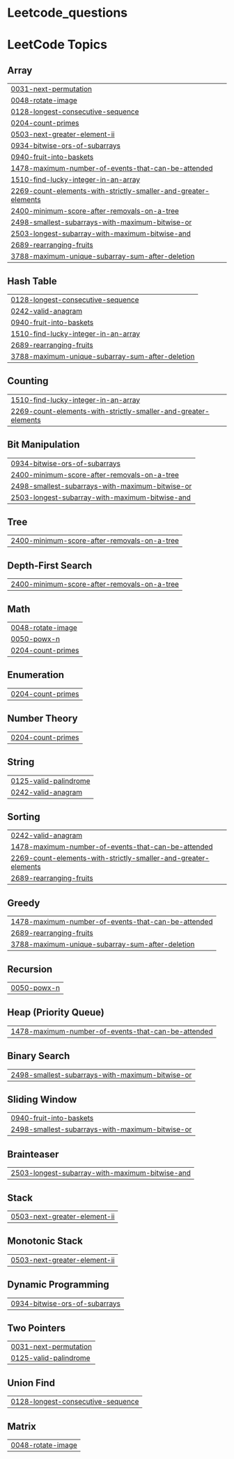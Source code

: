 # Leetcode_questions
<!---LeetCode Topics Start-->
# LeetCode Topics
## Array
|  |
| ------- |
| [0031-next-permutation](https://github.com/abhipsa14/Leetcode_questions/tree/master/0031-next-permutation) |
| [0048-rotate-image](https://github.com/abhipsa14/Leetcode_questions/tree/master/0048-rotate-image) |
| [0128-longest-consecutive-sequence](https://github.com/abhipsa14/Leetcode_questions/tree/master/0128-longest-consecutive-sequence) |
| [0204-count-primes](https://github.com/abhipsa14/Leetcode_questions/tree/master/0204-count-primes) |
| [0503-next-greater-element-ii](https://github.com/abhipsa14/Leetcode_questions/tree/master/0503-next-greater-element-ii) |
| [0934-bitwise-ors-of-subarrays](https://github.com/abhipsa14/Leetcode_questions/tree/master/0934-bitwise-ors-of-subarrays) |
| [0940-fruit-into-baskets](https://github.com/abhipsa14/Leetcode_questions/tree/master/0940-fruit-into-baskets) |
| [1478-maximum-number-of-events-that-can-be-attended](https://github.com/abhipsa14/Leetcode_questions/tree/master/1478-maximum-number-of-events-that-can-be-attended) |
| [1510-find-lucky-integer-in-an-array](https://github.com/abhipsa14/Leetcode_questions/tree/master/1510-find-lucky-integer-in-an-array) |
| [2269-count-elements-with-strictly-smaller-and-greater-elements](https://github.com/abhipsa14/Leetcode_questions/tree/master/2269-count-elements-with-strictly-smaller-and-greater-elements) |
| [2400-minimum-score-after-removals-on-a-tree](https://github.com/abhipsa14/Leetcode_questions/tree/master/2400-minimum-score-after-removals-on-a-tree) |
| [2498-smallest-subarrays-with-maximum-bitwise-or](https://github.com/abhipsa14/Leetcode_questions/tree/master/2498-smallest-subarrays-with-maximum-bitwise-or) |
| [2503-longest-subarray-with-maximum-bitwise-and](https://github.com/abhipsa14/Leetcode_questions/tree/master/2503-longest-subarray-with-maximum-bitwise-and) |
| [2689-rearranging-fruits](https://github.com/abhipsa14/Leetcode_questions/tree/master/2689-rearranging-fruits) |
| [3788-maximum-unique-subarray-sum-after-deletion](https://github.com/abhipsa14/Leetcode_questions/tree/master/3788-maximum-unique-subarray-sum-after-deletion) |
## Hash Table
|  |
| ------- |
| [0128-longest-consecutive-sequence](https://github.com/abhipsa14/Leetcode_questions/tree/master/0128-longest-consecutive-sequence) |
| [0242-valid-anagram](https://github.com/abhipsa14/Leetcode_questions/tree/master/0242-valid-anagram) |
| [0940-fruit-into-baskets](https://github.com/abhipsa14/Leetcode_questions/tree/master/0940-fruit-into-baskets) |
| [1510-find-lucky-integer-in-an-array](https://github.com/abhipsa14/Leetcode_questions/tree/master/1510-find-lucky-integer-in-an-array) |
| [2689-rearranging-fruits](https://github.com/abhipsa14/Leetcode_questions/tree/master/2689-rearranging-fruits) |
| [3788-maximum-unique-subarray-sum-after-deletion](https://github.com/abhipsa14/Leetcode_questions/tree/master/3788-maximum-unique-subarray-sum-after-deletion) |
## Counting
|  |
| ------- |
| [1510-find-lucky-integer-in-an-array](https://github.com/abhipsa14/Leetcode_questions/tree/master/1510-find-lucky-integer-in-an-array) |
| [2269-count-elements-with-strictly-smaller-and-greater-elements](https://github.com/abhipsa14/Leetcode_questions/tree/master/2269-count-elements-with-strictly-smaller-and-greater-elements) |
## Bit Manipulation
|  |
| ------- |
| [0934-bitwise-ors-of-subarrays](https://github.com/abhipsa14/Leetcode_questions/tree/master/0934-bitwise-ors-of-subarrays) |
| [2400-minimum-score-after-removals-on-a-tree](https://github.com/abhipsa14/Leetcode_questions/tree/master/2400-minimum-score-after-removals-on-a-tree) |
| [2498-smallest-subarrays-with-maximum-bitwise-or](https://github.com/abhipsa14/Leetcode_questions/tree/master/2498-smallest-subarrays-with-maximum-bitwise-or) |
| [2503-longest-subarray-with-maximum-bitwise-and](https://github.com/abhipsa14/Leetcode_questions/tree/master/2503-longest-subarray-with-maximum-bitwise-and) |
## Tree
|  |
| ------- |
| [2400-minimum-score-after-removals-on-a-tree](https://github.com/abhipsa14/Leetcode_questions/tree/master/2400-minimum-score-after-removals-on-a-tree) |
## Depth-First Search
|  |
| ------- |
| [2400-minimum-score-after-removals-on-a-tree](https://github.com/abhipsa14/Leetcode_questions/tree/master/2400-minimum-score-after-removals-on-a-tree) |
## Math
|  |
| ------- |
| [0048-rotate-image](https://github.com/abhipsa14/Leetcode_questions/tree/master/0048-rotate-image) |
| [0050-powx-n](https://github.com/abhipsa14/Leetcode_questions/tree/master/0050-powx-n) |
| [0204-count-primes](https://github.com/abhipsa14/Leetcode_questions/tree/master/0204-count-primes) |
## Enumeration
|  |
| ------- |
| [0204-count-primes](https://github.com/abhipsa14/Leetcode_questions/tree/master/0204-count-primes) |
## Number Theory
|  |
| ------- |
| [0204-count-primes](https://github.com/abhipsa14/Leetcode_questions/tree/master/0204-count-primes) |
## String
|  |
| ------- |
| [0125-valid-palindrome](https://github.com/abhipsa14/Leetcode_questions/tree/master/0125-valid-palindrome) |
| [0242-valid-anagram](https://github.com/abhipsa14/Leetcode_questions/tree/master/0242-valid-anagram) |
## Sorting
|  |
| ------- |
| [0242-valid-anagram](https://github.com/abhipsa14/Leetcode_questions/tree/master/0242-valid-anagram) |
| [1478-maximum-number-of-events-that-can-be-attended](https://github.com/abhipsa14/Leetcode_questions/tree/master/1478-maximum-number-of-events-that-can-be-attended) |
| [2269-count-elements-with-strictly-smaller-and-greater-elements](https://github.com/abhipsa14/Leetcode_questions/tree/master/2269-count-elements-with-strictly-smaller-and-greater-elements) |
| [2689-rearranging-fruits](https://github.com/abhipsa14/Leetcode_questions/tree/master/2689-rearranging-fruits) |
## Greedy
|  |
| ------- |
| [1478-maximum-number-of-events-that-can-be-attended](https://github.com/abhipsa14/Leetcode_questions/tree/master/1478-maximum-number-of-events-that-can-be-attended) |
| [2689-rearranging-fruits](https://github.com/abhipsa14/Leetcode_questions/tree/master/2689-rearranging-fruits) |
| [3788-maximum-unique-subarray-sum-after-deletion](https://github.com/abhipsa14/Leetcode_questions/tree/master/3788-maximum-unique-subarray-sum-after-deletion) |
## Recursion
|  |
| ------- |
| [0050-powx-n](https://github.com/abhipsa14/Leetcode_questions/tree/master/0050-powx-n) |
## Heap (Priority Queue)
|  |
| ------- |
| [1478-maximum-number-of-events-that-can-be-attended](https://github.com/abhipsa14/Leetcode_questions/tree/master/1478-maximum-number-of-events-that-can-be-attended) |
## Binary Search
|  |
| ------- |
| [2498-smallest-subarrays-with-maximum-bitwise-or](https://github.com/abhipsa14/Leetcode_questions/tree/master/2498-smallest-subarrays-with-maximum-bitwise-or) |
## Sliding Window
|  |
| ------- |
| [0940-fruit-into-baskets](https://github.com/abhipsa14/Leetcode_questions/tree/master/0940-fruit-into-baskets) |
| [2498-smallest-subarrays-with-maximum-bitwise-or](https://github.com/abhipsa14/Leetcode_questions/tree/master/2498-smallest-subarrays-with-maximum-bitwise-or) |
## Brainteaser
|  |
| ------- |
| [2503-longest-subarray-with-maximum-bitwise-and](https://github.com/abhipsa14/Leetcode_questions/tree/master/2503-longest-subarray-with-maximum-bitwise-and) |
## Stack
|  |
| ------- |
| [0503-next-greater-element-ii](https://github.com/abhipsa14/Leetcode_questions/tree/master/0503-next-greater-element-ii) |
## Monotonic Stack
|  |
| ------- |
| [0503-next-greater-element-ii](https://github.com/abhipsa14/Leetcode_questions/tree/master/0503-next-greater-element-ii) |
## Dynamic Programming
|  |
| ------- |
| [0934-bitwise-ors-of-subarrays](https://github.com/abhipsa14/Leetcode_questions/tree/master/0934-bitwise-ors-of-subarrays) |
## Two Pointers
|  |
| ------- |
| [0031-next-permutation](https://github.com/abhipsa14/Leetcode_questions/tree/master/0031-next-permutation) |
| [0125-valid-palindrome](https://github.com/abhipsa14/Leetcode_questions/tree/master/0125-valid-palindrome) |
## Union Find
|  |
| ------- |
| [0128-longest-consecutive-sequence](https://github.com/abhipsa14/Leetcode_questions/tree/master/0128-longest-consecutive-sequence) |
## Matrix
|  |
| ------- |
| [0048-rotate-image](https://github.com/abhipsa14/Leetcode_questions/tree/master/0048-rotate-image) |
<!---LeetCode Topics End-->